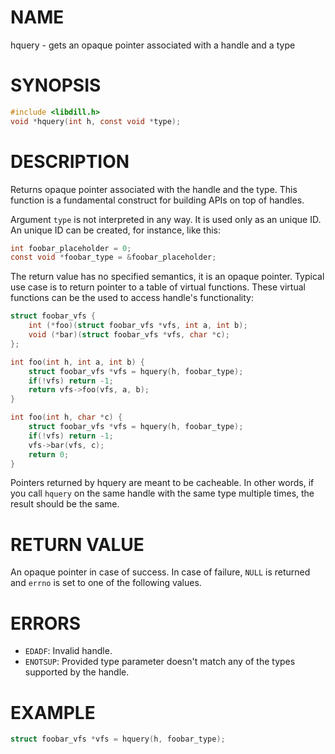 # NAME

hquery - gets an opaque pointer associated with a handle and a type

# SYNOPSIS

```c
#include <libdill.h>
void *hquery(int h, const void *type);
```

# DESCRIPTION

Returns opaque pointer associated with the handle and the type. This function is a fundamental construct for building APIs on top of handles.

Argument `type` is not interpreted in any way. It is used only as an unique ID. An unique ID can be created, for instance, like this:

```c
int foobar_placeholder = 0;
const void *foobar_type = &foobar_placeholder;
```

The return value has no specified semantics, it is an opaque pointer. Typical use case is to return pointer to a table of virtual functions. These virtual functions can be the used to access handle's functionality:

```c
struct foobar_vfs {
    int (*foo)(struct foobar_vfs *vfs, int a, int b);
    void (*bar)(struct foobar_vfs *vfs, char *c);
};

int foo(int h, int a, int b) {
    struct foobar_vfs *vfs = hquery(h, foobar_type);
    if(!vfs) return -1;
    return vfs->foo(vfs, a, b);
}

int foo(int h, char *c) {
    struct foobar_vfs *vfs = hquery(h, foobar_type);
    if(!vfs) return -1;
    vfs->bar(vfs, c);
    return 0;
}
```

Pointers returned by hquery are meant to be cacheable. In other words, if you call `hquery` on the same handle with the same type multiple times, the result should be the same.

# RETURN VALUE

An opaque pointer in case of success. In case of failure, `NULL` is returned and `errno` is set to one of the following values.

# ERRORS

* `EDADF`: Invalid handle.
* `ENOTSUP`: Provided type parameter doesn't match any of the types supported by the handle.

# EXAMPLE

```c
struct foobar_vfs *vfs = hquery(h, foobar_type);
```

